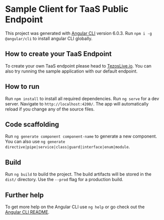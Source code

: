 # Sample Client for TaaS Public Endpoint

This project was generated with [Angular CLI](https://github.com/angular/angular-cli) version 6.0.3. Run `npm i -g @angular/cli` to install angular CLI globally.

## How to create your TaaS Endpoint 

To create your own TaaS endpoint please head to [TezosLive.io](https://wwww.tezoslive.io). You can also try running the sample application with our default endpoint.

## How to run

Run `npm install` to install all required dependencies. 
Run `ng serve` for a dev server. Navigate to `http://localhost:4200/`. The app will automatically reload if you change any of the source files.

## Code scaffolding

Run `ng generate component component-name` to generate a new component. You can also use `ng generate directive|pipe|service|class|guard|interface|enum|module`.

## Build

Run `ng build` to build the project. The build artifacts will be stored in the `dist/` directory. Use the `--prod` flag for a production build.

## Further help

To get more help on the Angular CLI use `ng help` or go check out the [Angular CLI README](https://github.com/angular/angular-cli/blob/master/README.md).
